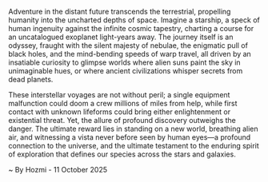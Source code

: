 
Adventure in the distant future transcends the terrestrial, propelling humanity into the uncharted depths of space. Imagine a starship, a speck of human ingenuity against the infinite cosmic tapestry, charting a course for an uncatalogued exoplanet light-years away. The journey itself is an odyssey, fraught with the silent majesty of nebulae, the enigmatic pull of black holes, and the mind-bending speeds of warp travel, all driven by an insatiable curiosity to glimpse worlds where alien suns paint the sky in unimaginable hues, or where ancient civilizations whisper secrets from dead planets.

These interstellar voyages are not without peril; a single equipment malfunction could doom a crew millions of miles from help, while first contact with unknown lifeforms could bring either enlightenment or existential threat. Yet, the allure of profound discovery outweighs the danger. The ultimate reward lies in standing on a new world, breathing alien air, and witnessing a vista never before seen by human eyes—a profound connection to the universe, and the ultimate testament to the enduring spirit of exploration that defines our species across the stars and galaxies.

~ By Hozmi - 11 October 2025

